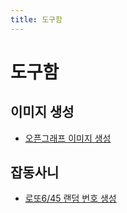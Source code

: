 ```yaml
---
title: 도구함
---
```


# 도구함

## 이미지 생성
* <a href="/tool/opengraph-generator/">오픈그래프 이미지 생성</a>

## 잡동사니
* <a href="/tool/random-lotto-645/">로또6/45 랜덤 번호 생성</a>
